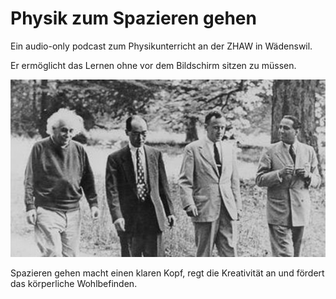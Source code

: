 # Physik zum Spazieren gehen

Ein audio-only podcast zum Physikunterricht an der ZHAW in Wädenswil. 

Er ermöglicht das Lernen ohne vor dem Bildschirm sitzen zu müssen.

![image](img/Physiker_Spaziergang.jpg)

Spazieren gehen macht einen klaren Kopf, regt die Kreativität an 
und fördert das körperliche Wohlbefinden. 
